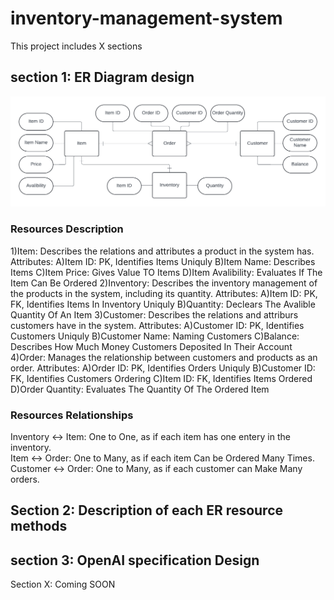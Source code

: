 # inventory-management-system

This project includes X sections

## section 1: ER Diagram design
![Alt text](ER_Diagram.png "ER Diagram")
### Resources Description
1)Item: Describes the relations and attributes a product in the system has.
    Attributes:
    A)Item ID: PK, Identifies Items Uniquly
    B)Item Name: Describes Items
    C)Item Price: Gives Value TO Items
    D)Item Avalibility: Evaluates If The Item Can Be Ordered
2)Inventory: Describes the inventory management of the products in the system, including its quantity.
    Attributes:
    A)Item ID: PK, FK, Identifies Items In Inventory Uniquly
    B)Quantity: Declears The Avalible Quantity Of An Item
3)Customer: Describes the relations and attriburs customers have in the system.
    Attributes:
    A)Customer ID: PK, Identifies Customers Uniquly
    B)Customer Name: Naming Customers
    C)Balance: Describes How Much Money Customers Deposited In Their Account
4)Order: Manages the relationship between customers and products as an order.
    Attributes:
    A)Order ID: PK, Identifies Orders Uniquly
    B)Customer ID: FK, Identifies Customers Ordering
    C)Item ID: FK, Identifies Items Ordered
    D)Order Quantity: Evaluates The Quantity Of The Ordered Item
### Resources Relationships
Inventory <-> Item: One to One, as if each item has one entery in the inventory.<br>
Item <-> Order: One to Many, as if each item Can be Ordered Many Times.
Customer <-> Order: One to Many, as if each customer can Make Many orders.
## Section 2: Description of each ER resource methods

## section 3: OpenAI specification Design

Section X: Coming SOON